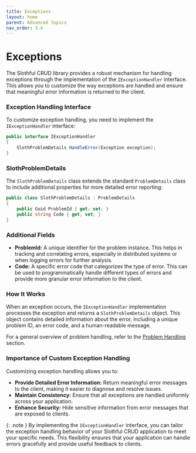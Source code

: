 ```yaml
---
title: Exceptions
layout: home
parent: Advanced topics
nav_order: 3.4
---
```


# Exceptions

The Slothful CRUD library provides a robust mechanism for handling exceptions through the implementation of the `IExceptionHandler` interface. This allows you to customize the way exceptions are handled and ensure that meaningful error information is returned to the client.

### Exception Handling Interface

To customize exception handling, you need to implement the `IExceptionHandler` interface:

```csharp
public interface IExceptionHandler
{
    SlothProblemDetails HandleError(Exception exception);
}
```

### SlothProblemDetails
The `SlothProblemDetails` class extends the standard `ProblemDetails` class to include additional properties for more detailed error reporting:
```csharp
public class SlothProblemDetails : ProblemDetails
{
    public Guid ProblemId { get; set; }
    public string Code { get; set; }
}
```

### Additional Fields

- **ProblemId:** A unique identifier for the problem instance. This helps in tracking and correlating errors, especially in distributed systems or when logging errors for further analysis.
- **Code:** A specific error code that categorizes the type of error. This can be used to programmatically handle different types of errors and provide more granular error information to the client.

### How It Works

When an exception occurs, the `IExceptionHandler` implementation processes the exception and returns a `SlothProblemDetails` object. This object contains detailed information about the error, including a unique problem ID, an error code, and a human-readable message.

For a general overview of problem handling, refer to the [Problem Handling](https://slothful.dev/fundamentals/problem-handling.html) section.

### Importance of Custom Exception Handling

Customizing exception handling allows you to:

- **Provide Detailed Error Information:** Return meaningful error messages to the client, making it easier to diagnose and resolve issues.
- **Maintain Consistency:** Ensure that all exceptions are handled uniformly across your application.
- **Enhance Security:** Hide sensitive information from error messages that are exposed to clients.

{: .note }
By implementing the `IExceptionHandler` interface, you can tailor the exception handling behavior of your Slothful CRUD application to meet your specific needs. This flexibility ensures that your application can handle errors gracefully and provide useful feedback to clients.
